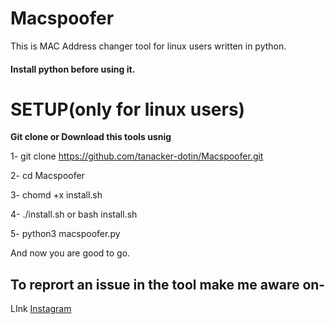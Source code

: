 # Macspoofer
This is MAC Address changer tool for linux users written in python.
#### Install python before using it.

# SETUP(only for linux users)
**Git clone or Download this tools usnig**

1- git clone https://github.com/tanacker-dotin/Macspoofer.git

2- cd Macspoofer

3- chomd +x install.sh

4- ./install.sh or bash install.sh

5- python3 macspoofer.py

And now you are good to go.

## To reprort an issue in the tool make  me aware on-
LInk
[Instagram](https://instagram.com/m.tanishq.kushwaha/)
